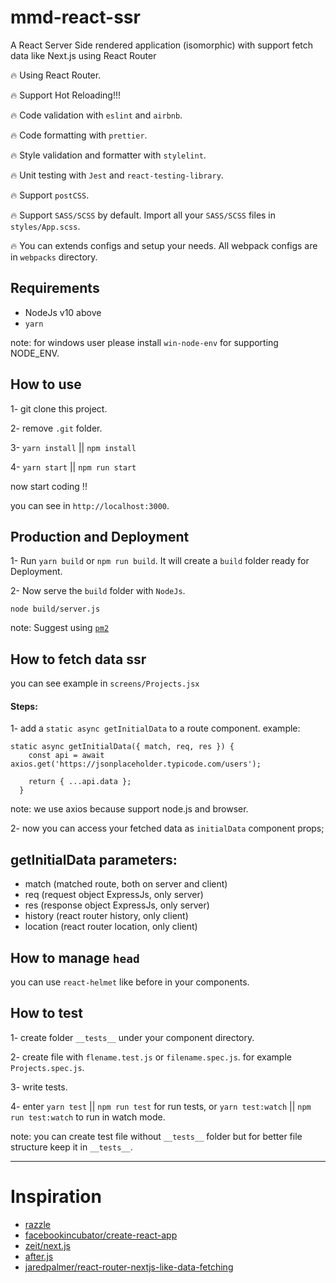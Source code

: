 # mmd-react-ssr
A React Server Side rendered application (isomorphic) with support fetch data like Next.js using React Router

🔥 Using React Router. 

🔥 Support Hot Reloading!!!

🔥 Code validation with `eslint` and `airbnb`.

🔥 Code formatting with `prettier`.

🔥 Style validation and formatter with `stylelint`.

🔥 Unit testing with `Jest` and `react-testing-library`.

🔥 Support `postCSS`.

🔥 Support `SASS/SCSS` by default. Import all your `SASS/SCSS` files in `styles/App.scss`.

🔥 You can extends configs and setup your needs. All webpack configs are in `webpacks` directory. 

## Requirements
- NodeJs v10 above
- `yarn`

note: for windows user please install `win-node-env` for supporting NODE_ENV.

## How to use
1- git clone this project.

2- remove `.git` folder.

3- `yarn install` || `npm install`

4- `yarn start` || `npm run start`

now start coding !!

you can see in `http://localhost:3000`.

## Production and Deployment
1- Run `yarn build` or `npm run build`. It will create a `build` folder ready for Deployment.

2- Now serve the `build` folder with `NodeJs`.

`node build/server.js`

note: Suggest using [`pm2`](http://pm2.keymetrics.io/)

## How to fetch data ssr
you can see example in `screens/Projects.jsx`

#### Steps:
1- add a `static async getInitialData` to a route component. example: 
```
static async getInitialData({ match, req, res }) {
    const api = await axios.get('https://jsonplaceholder.typicode.com/users');

    return { ...api.data };
  }
```

note: we use axios because support node.js and browser.

2- now you can access your fetched data as `initialData` component props;

## getInitialData parameters:
- match (matched route, both on server and client)
- req (request object ExpressJs, only server)
- res (response object ExpressJs, only server)
- history (react router history, only client)
- location (react router location, only client)

## How to manage `head`
you can use `react-helmet` like before in your components. 

## How to test
1- create folder `__tests__` under your component directory.

2- create file with `flename.test.js` or `filename.spec.js`. for example `Projects.spec.js`.

3- write tests.

4- enter `yarn test` || `npm run test` for run tests, or `yarn test:watch` || `npm run test:watch` to run in watch mode.

note: you can create test file without `__tests__` folder but for better file structure keep it in `__tests__`.

---

# Inspiration

- [razzle](https://github.com/jaredpalmer/razzle)
- [facebookincubator/create-react-app](https://github.com/facebookincubator/create-react-app)
- [zeit/next.js](https://github.com/zeit/next.js)
- [after.js](https://github.com/jaredpalmer/after.js)
- [jaredpalmer/react-router-nextjs-like-data-fetching](https://github.com/jaredpalmer/react-router-nextjs-like-data-fetching)

